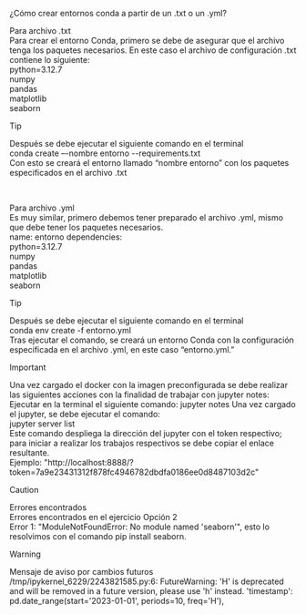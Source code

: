  ¿Cómo crear entornos conda a partir de un .txt o un .yml?
 

Para archivo .txt <br/>
Para crear el entorno Conda, primero se debe de asegurar que el archivo tenga los paquetes necesarios. En este caso el archivo de configuración .txt contiene lo siguiente: <br/>
   python=3.12.7 <br/>
   numpy <br/>
   pandas <br/>
   matplotlib <br/>
   seaborn <br/>

> [!Tip]
>Después se debe ejecutar el siguiente comando en el terminal <br/>
>   conda create –-nombre entorno --requirements.txt <br/>
>Con esto se creará el entorno llamado “nombre entorno” con los paquetes especificados en el archivo .txt <br/>
<br/>

Para archivo .yml <br/>
Es muy similar, primero debemos tener preparado el archivo .yml, mismo que debe tener los paquetes necesarios. <br/>
name: entorno dependencies: <br/>
    python=3.12.7 <br/>
    numpy <br/>
    pandas <br/>
    matplotlib <br/>
    seaborn <br/>

> [!Tip] 
>Después se debe ejecutar el siguiente comando en el terminal <br/>
>   conda env create -f entorno.yml <br/>
>Tras ejecutar el comando, se creará un entorno Conda con la configuración especificada en el archivo .yml, en este caso “entorno.yml.”

> [!IMPORTANT]
> Una vez cargado el docker con la imagen preconfigurada se debe realizar las siguientes acciones con la finalidad de trabajar con jupyter notes: <br/>
> Ejecutar en la terminal el siguiente comando: jupyter notes
>Una vez cargado el jupyter, se debe ejecutar el comando: <br/>
>jupyter server list <br/>
>Este comando despliega la dirección del jupyter con el token respectivo; para iniciar a realizar los trabajos respectivos se debe copiar el enlace resultante. <br/>
>Ejemplo: "http://localhost:8888/?token=7a9e23431312f878fc4946782dbdfa0186ee0d8487103d2c"


> [!CAUTION]
> Errores encontrados <br/>
Errores encontrados en el ejercicio Opción 2 <br/>
Error 1: "ModuleNotFoundError: No module named 'seaborn'", esto lo resolvimos con el comando pip install seaborn.

> [!WARNING]
> Mensaje de aviso por cambios futuros <br/>
/tmp/ipykernel_6229/2243821585.py:6: FutureWarning: 'H' is deprecated and will be removed in a future version, please use 'h' instead.
  'timestamp': pd.date_range(start='2023-01-01', periods=10, freq='H'),